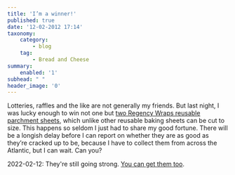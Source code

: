 ```yaml
---
title: 'I’m a winner!'
published: true
date: '12-02-2012 17:14'
taxonomy:
    category:
        - blog
    tag:
        - Bread and Cheese
summary:
    enabled: '1'
subhead: " "
header_image: '0'
---
```


Lotteries, raffles and the like are not generally my friends. But last night, I was lucky enough to win not one but [two Regency Wraps reusable parchment sheets](http://www.wildyeastblog.com/2012/02/08/parchment-love/), which unlike other reusable baking sheets can be cut to size. This happens so seldom I just had to share my good fortune. There will be a longish delay before I can report on whether they are as good as they’re cracked up to be, because I have to collect them from across the Atlantic, but I can wait. Can you?

2022-02-12: They're still going strong. [You can get them too](https://www.amazon.com/exec/obidos/ASIN/B0000VYSB6/wilyea-20).
